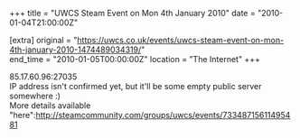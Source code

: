 +++
title = "UWCS Steam Event on Mon 4th January 2010"
date = "2010-01-04T21:00:00Z"

[extra]
original = "https://uwcs.co.uk/events/uwcs-steam-event-on-mon-4th-january-2010-1474489034319/"    
end_time = "2010-01-05T00:00:00Z"
location = "The Internet"
+++

85.17.60.96:27035  
IP address isn't confirmed yet, but it'll be some empty public server somewhere :)  
More details available "here":http://steamcommunity.com/groups/uwcs/events/73348715611495481


